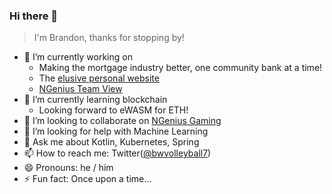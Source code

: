 ### Hi there 👋
> I'm Brandon, thanks for stopping by! 

- 🔭 I’m currently working on
  -  Making the mortgage industry better, one community bank at a time!
  -  The [elusive personal website](https://bwvolleyball.github.io)
  -  [NGenius Team View](https://ngeniusesports.com/)
- 🌱 I’m currently learning blockchain
  - Looking forward to eWASM for ETH!
- 👯 I’m looking to collaborate on [NGenius Gaming](https://github.com/ngeniusgaming)
- 🤔 I’m looking for help with Machine Learning
- 💬 Ask me about Kotlin, Kubernetes, Spring
- 📫 How to reach me: Twitter([@bwvolleyball7](https://twitter.com/bwvolleyball7))
- 😄 Pronouns: he / him
- ⚡ Fun fact: Once upon a time...

<!--
**Bwvolleyball/bwvolleyball** is a ✨ _special_ ✨ repository because its `README.md` (this file) appears on your GitHub profile.

Here are some ideas to get you started:

- 🔭 I’m currently working on ...
- 🌱 I’m currently learning ...
- 👯 I’m looking to collaborate on ...
- 🤔 I’m looking for help with ...
- 💬 Ask me about ...
- 📫 How to reach me: ...
- 😄 Pronouns: ...
- ⚡ Fun fact: ...
-->
